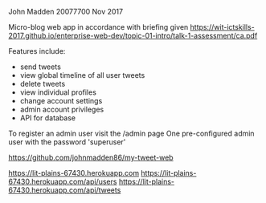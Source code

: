 John Madden
20077700
Nov 2017

Micro-blog web app in accordance with briefing given
https://wit-ictskills-2017.github.io/enterprise-web-dev/topic-01-intro/talk-1-assessment/ca.pdf

Features include:
- send tweets
- view global timeline of all user tweets
- delete tweets
- view individual profiles
- change account settings
- admin account privileges
- API for database

To register an admin user visit the /admin page
One pre-configured admin user with the password 'superuser'

https://github.com/johnmadden86/my-tweet-web

https://lit-plains-67430.herokuapp.com
https://lit-plains-67430.herokuapp.com/api/users
https://lit-plains-67430.herokuapp.com/api/tweets